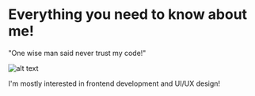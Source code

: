 # Everything you need to know about me!

"One wise man said never trust my code!"

![alt text](https://i-viaplay-com.akamaized.net/viaplay-prod/936/572/1472747571-2cdeb6b59fd6011b7a4813d4af6bd3519a995b1e.jpg?width=1600&height=900)

I'm mostly interested in frontend development and UI/UX design!

<img href="https://cdn.discordapp.com/attachments/746464734664065175/1088154758717657179/JavaScript-Logo.png">
